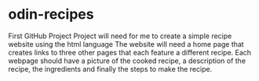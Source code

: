 # odin-recipes
First GitHub Project 
Project will need for me to create a simple recipe website using the html language
The website will need a home page that creates links to three other pages that each feature a different recipe.
Each webpage should have a picture of the cooked recipe, a description of the recipe, the ingredients and finally the steps to make the recipe.
